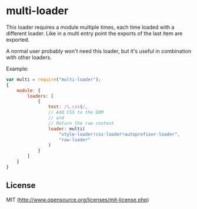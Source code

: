 # multi-loader

This loader requires a module multiple times, each time loaded with a different loader. Like in a multi entry point the exports of the last item are exported.

A normal user probably won't need this loader, but it's useful in combination with other loaders.

Example:

``` javascript
var multi = require("multi-loader");
{
	module: {
		loaders: [
			{
				test: /\.css$/,
				// Add CSS to the DOM
				// and
				// Return the raw content
				loader: multi(
					"style-loader!css-loader!autoprefixer-loader",
					"raw-loader"
				)
			}
		]
	}
}
```

## License

MIT (http://www.opensource.org/licenses/mit-license.php)
